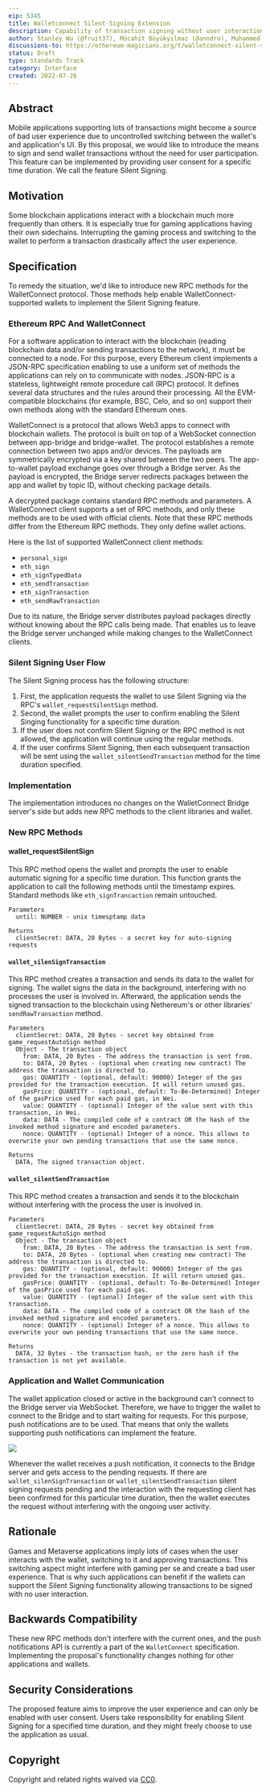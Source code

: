 ```yaml
---
eip: 5345
title: Walletconnect Silent-Signing Extension
description: Capability of transaction signing without user interaction for a period of time for walletconnect
author: Stanley Wu (@fruit37), Mücahit Büyükyılmaz (@anndro), Muhammed Emin Aydın (@muhammedea)
discussions-to: https://ethereum-magicians.org/t/walletconnect-silent-signing-extension/10137
status: Draft
type: Standards Track
category: Interface
created: 2022-07-26
---
```


## Abstract

Mobile applications supporting lots of transactions might become a source of bad user experience due to uncontrolled switching between the wallet's and application's UI. By this proposal, we would like to introduce the means to sign and send wallet transactions without the need for user participation. This feature can be implemented by providing user consent for a specific time duration. We call the feature Silent Signing.

## Motivation

Some blockchain applications interact with a blockchain much more frequently than others. It is especially true for gaming applications having their own sidechains. Interrupting the gaming process and switching to the wallet to perform a transaction drastically affect the user experience.

## Specification

To remedy the situation, we'd like to introduce new RPC methods for the WalletConnect protocol. Those methods help enable WalletConnect-supported wallets to implement the Silent Signing feature.

### Ethereum RPC And WalletConnect

For a software application to interact with the blockchain (reading blockchain data and/or sending transactions to the network), it must be connected to a node. For this purpose, every Ethereum client implements a JSON-RPC specification enabling to use a uniform set of methods the applications can rely on to communicate with nodes. JSON-RPC is a stateless, lightweight remote procedure call (RPC) protocol. It defines several data structures and the rules around their processing. All the EVM-compatible blockchains (for example, BSC, Celo, and so on) support their own methods along with the standard Ethereum ones.

WalletConnect is a protocol that allows Web3 apps to connect with blockchain wallets. The protocol is built on top of a WebSocket connection between app-bridge and bridge-wallet. The protocol establishes a remote connection between two apps and/or devices. The payloads are symmetrically encrypted via a key shared between the two peers. The app-to-wallet payload exchange goes over through a Bridge server. As the payload is encrypted, the Bridge server redirects packages between the app and wallet by topic ID, without checking package details.

A decrypted package contains standard RPC methods and parameters. A WalletConnect client supports a set of RPC methods, and only these methods are to be used with official clients. Note that these RPC methods differ from the Ethereum RPC methods. They only define wallet actions.

Here is the list of supported WalletConnect client methods:

* `personal_sign`
* `eth_sign`
* `eth_signTypedData`
* `eth_sendTransaction`
* `eth_signTransaction`
* `eth_sendRawTransaction`

Due to its nature, the Bridge server distributes payload packages directly without knowing about the RPC calls being made. That enables us to leave the Bridge server unchanged while making changes to the WalletConnect clients.

### Silent Signing User Flow

The Silent Signing process has the following structure:

1. First, the application requests the wallet to use Silent Signing via the RPC's `wallet_requestSilentSign` method.
2. Second, the wallet prompts the user to confirm enabling the Silent Singing functionality for a specific time duration.
3. If the user does not confirm Silent Signing or the RPC method is not allowed, the application will continue using the regular methods.
4. If the user confirms Silent Signing, then each subsequent transaction will be sent using the `wallet_silentSendTransaction` method for the time duration specified.

### Implementation

The implementation introduces no changes on the WalletConnect Bridge server's side but adds new RPC methods to the client libraries and wallet.

### New RPC Methods

#### wallet_requestSilentSign

This RPC method opens the wallet and prompts the user to enable automatic signing for a specific time duration. This function grants the application to call the following methods until the timestamp expires. Standard methods like `eth_signTrancaction` remain untouched.

```
Parameters
  until: NUMBER - unix timesptamp data 

Returns
  clientSecret: DATA, 20 Bytes - a secret key for auto-signing requests
```

#### `wallet_silenSignTransaction`

This RPC method creates a transaction and sends its data to the wallet for signing. The wallet signs the data in the background, interfering with no processes the user is involved in. Afterward, the application sends the signed transaction to the blockchain using Nethereum's or other libraries' `sendRawTransaction` method.

```
Parameters
  clientSecret: DATA, 20 Bytes - secret key obtained from game_requestAutoSign method
  Object - The transaction object
    from: DATA, 20 Bytes - The address the transaction is sent from.
    to: DATA, 20 Bytes - (optional when creating new contract) The address the transaction is directed to.
    gas: QUANTITY - (optional, default: 90000) Integer of the gas provided for the transaction execution. It will return unused gas.
    gasPrice: QUANTITY - (optional, default: To-Be-Determined) Integer of the gasPrice used for each paid gas, in Wei.
    value: QUANTITY - (optional) Integer of the value sent with this transaction, in Wei.
    data: DATA - The compiled code of a contract OR the hash of the invoked method signature and encoded parameters.
    nonce: QUANTITY - (optional) Integer of a nonce. This allows to overwrite your own pending transactions that use the same nonce.
  
Returns
  DATA, The signed transaction object.
```

#### `wallet_silentSendTransaction`

This RPC method creates a transaction and sends it to the blockchain without interfering with the process the user is involved in.

```
Parameters
  clientSecret: DATA, 20 Bytes - secret key obtained from game_requestAutoSign method
  Object - The transaction object
    from: DATA, 20 Bytes - The address the transaction is sent from.
    to: DATA, 20 Bytes - (optional when creating new contract) The address the transaction is directed to.
    gas: QUANTITY - (optional, default: 90000) Integer of the gas provided for the transaction execution. It will return unused gas.
    gasPrice: QUANTITY - (optional, default: To-Be-Determined) Integer of the gasPrice used for each paid gas.
    value: QUANTITY - (optional) Integer of the value sent with this transaction.
    data: DATA - The compiled code of a contract OR the hash of the invoked method signature and encoded parameters.
    nonce: QUANTITY - (optional) Integer of a nonce. This allows to overwrite your own pending transactions that use the same nonce.

Returns
  DATA, 32 Bytes - the transaction hash, or the zero hash if the transaction is not yet available.
```

### Application and Wallet Communication

The wallet application closed or active in the background can't connect to the Bridge server via WebSocket. Therefore, we have to trigger the wallet to connect to the Bridge and to start waiting for requests. For this purpose, push notifications are to be used. That means that only the wallets supporting push notifications can implement the feature.

![](../assets/eip-5345/walletconnect-flow.png)

Whenever the wallet receives a push notification, it connects to the Bridge server and gets access to the pending requests. If there are `wallet_silenSignTransaction` or `wallet_silentSendTransaction` silent signing requests pending and the interaction with the requesting client has been confirmed for this particular time duration, then the wallet executes the request without interfering with the ongoing user activity.

## Rationale

Games and Metaverse applications imply lots of cases when the user interacts with the wallet, switching to it and approving transactions. This switching aspect might interfere with gaming per se and create a bad user experience. That is why such applications can benefit if the wallets can support the Silent Signing functionality allowing transactions to be signed with no user interaction.

## Backwards Compatibility

These new RPC methods don't interfere with the current ones, and the push notifications API is currently a part of the `WalletConnect` specification. Implementing the proposal's functionality changes nothing for other applications and wallets.

## Security Considerations

The proposed feature aims to improve the user experience and can only be enabled with user consent. Users take responsibility for enabling Silent Signing for a specified time duration, and they might freely choose to use the application as usual.

## Copyright

Copyright and related rights waived via [CC0](../LICENSE.md).
